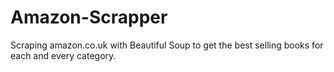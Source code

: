 # Amazon-Scrapper
Scraping amazon.co.uk with Beautiful Soup to get the best selling books for each and every category.
